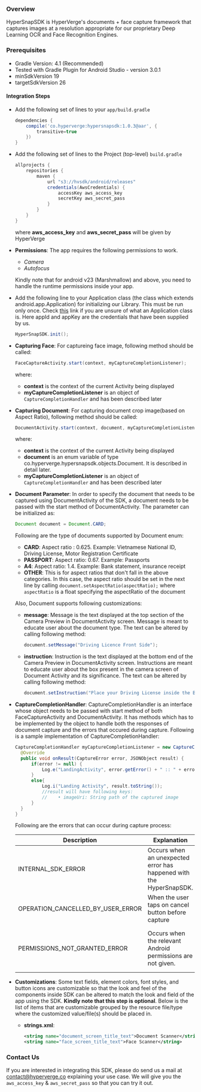 ### Overview
HyperSnapSDK is HyperVerge's documents + face capture framework that captures images at a resolution appropriate for our proprietary Deep Learning OCR and Face Recognition Engines.

### Prerequisites
- Gradle Version: 4.1 (Recommended)
- Tested with Gradle Plugin for Android Studio - version 3.0.1 
- minSdkVersion 19
- targetSdkVersion 26

#### Integration Steps
- Add the following set of lines to your `app/build.gradle`

  ```groovy
  dependencies {
      compile('co.hyperverge:hypersnapsdk:1.0.3@aar', {
          transitive=true
      })
  }
  ```
- Add the following set of lines to the Project (top-level) `build.gradle`

  ```groovy
  allprojects {
      repositories {
          maven {
              url "s3://hvsdk/android/releases"
              credentials(AwsCredentials) {
                  accessKey aws_access_key
                  secretKey aws_secret_pass
              }
          }
      }
  }
  ```
  where **aws_access_key** and **aws_secret_pass** will be given by HyperVerge
- **Permissions**: The app requires the following permissions to work.
    - *Camera*
    - *Autofocus*

    Kindly note that for android v23 (Marshmallow) and above, you need to handle the runtime permissions inside your app.

- Add the following line to your Application class (the class which extends android.app.Application) for initializing our Library. This must be run only once. Check [this](https://guides.codepath.com/android/Understanding-the-Android-Application-Class) link if you are unsure of what an Application class is. Here appId and appKey are the credentials that have been supplied by us.
  ```java
  HyperSnapSDK.init();
  ```
- **Capturing Face**: For captureing face image, following method should be called:
  ```java
  FaceCaptureActivity.start(context, myCaptureCompletionListener);
  ```
  where:
  - **context** is the context of the current Activity being displayed
  - **myCaptureCompletionListener** is an object of `CaptureCompletionHandler` and has been described later
- **Capturing Document**: For capturing document crop image(based on Aspect Ratio), following method should be called:
  ```java
  DocumentActivity.start(context, document, myCaptureCompletionListener);
  ```
  where:
  - **context** is the context of the current Activity being displayed
  - **document** is an enum variable of type co.hyperverge.hypersnapsdk.objects.Document. It is described in detail later.
  - **myCaptureCompletionListener** is an object of `CaptureCompletionHandler` and has been described later
- **Document Parameter**: In order to specify the document that needs to be captured using DocumentActivity of the SDK, a document needs to be passed with the start method of DocumentActivity. The parameter can be initialized as:
  ```java
  Document document = Document.CARD;
  ```
  
  Following are the type of documents supported by Document enum:
    - **CARD**: Aspect ratio : 0.625. Example: Vietnamese National ID, Driving License, Motor Registration Certificate
    - **PASSPORT**: Aspect ratio: 0.67. Example: Passports
    - **A4**: Aspect ratio: 1.4. Example: Bank statement, insurance receipt
    - **OTHER**: This is for aspect ratios that don't fall in the above categories. In this case, the aspect ratio should be set in the next line by calling `document.setAspectRatio(aspectRatio);`
      where `aspectRatio` is a float specifying the aspectRatio of the document
  
  Also, Document supports following customizations:
  - **message**: Message is the text displayed at the top section of the Camera Preview in DocumentActivity screen. Message is meant to educate user about the document type. The text can be altered by calling following method:
    ```java
    document.setMessage("Driving Licence Front Side");
    ```
  - **instruction**: Instruction is the text displayed at the bottom end of the Camera Preview in DocumentActivity screen. Instructions are meant to educate user about the box present in the camera screen of Document Activity and its significance. The text can be altered by calling following method:
    ```java
    document.setInstruction("Place your Driving License inside the Box");
    ```
- **CaptureCompletionHandler**: CaptureCompletionHandler is an interface whose object needs to be passed with start method of both FaceCaptureActivity and DocumentActivity. It has methods which has to be implemented by the object to handle both the responses of document capture and the errors that occured during capture. Following is a sample implementation of CaptureCompletionHandler:
  ```java
  CaptureCompletionHandler myCaptureCompletionListener = new CaptureCompletionHandler() {
    @Override
    public void onResult(CaptureError error, JSONObject result) {
        if(error != null) {
            Log.e("LandingActivity", error.getError() + " :: " + error.getErrMsg());
        }
        else{
            Log.i("Landing Activity", result.toString());
            //result will have following keys:
            //    • imageUri: String path of the captured image
        }
    }
  }
  ```
  Following are the errors that can occur during capture process:
  
  |Description|Explanation|Action|
  |-----------|-----------|------|
  |INTERNAL_SDK_ERROR|Occurs when an unexpected error has happened with the HyperSnapSDK.|Notify HyperVerge|
  |OPERATION_CANCELLED_BY_USER_ERROR|When the user taps on cancel button before capture|Try again.|
  |PERMISSIONS_NOT_GRANTED_ERROR|Occurs when the relevant Android permissions are not given.|Ensure that the necessary permissions are given by user.|
- **Customizations**: Some text fields, element colors, font styles, and button icons are customizable so that the look and feel of the components inside SDK can be altered to match the look and field of the app using the SDK. **Kindly note that this step is optional**. Below is the list of items that are customizable grouped by the resource file/type where the customized value/file(s) should be placed in.
    - **strings.xml**:
      ```xml
      <string name="document_screen_title_text">Document Scanner</string>
      <string name="face_screen_title_text">Face Scanner</string>
      ```
### Contact Us
If you are interested in integrating this SDK, please do send us a mail at [contact@hyperverge.co](mailto:contact@hyperverge.co) explaining your use case. We will give you the `aws_access_key` & `aws_secret_pass` so that you can try it out.
      

